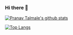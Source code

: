 ### Hi there 👋

[![Pranav Talmale's github stats](https://github-readme-stats.vercel.app/api?username=Pranav-Talmale&show_icons=true&theme=midnight-purple)](https://github.com/Pranav-Talmale)

[![Top Langs](https://github-readme-stats.vercel.app/api/top-langs/?username=Pranav-Talmale&layout=compact)](https://github.com/anuraghazra/github-readme-stats)
